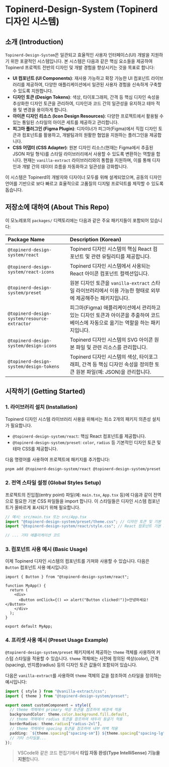 # Topinerd-Design-System (Topinerd 디자인 시스템)

## 소개 (Introduction)

`Topinerd-Design-System`은 일관되고 효율적인 사용자 인터페이스(UI) 개발을 지원하기 위한 포괄적인 시스템입니다. 본 시스템은 다음과 같은 핵심 요소들을 제공하여 Topinerd 프로젝트 전반의 디자인 및 개발 경험을 향상시키는 것을 목표로 합니다:

- **UI 컴포넌트 (UI Components)**: 재사용 가능하고 확장 가능한 UI 컴포넌트 라이브러리를 제공하여, 다양한 애플리케이션에서 일관된 사용자 경험을 신속하게 구축할 수 있도록 지원합니다.
- **디자인 토큰 (Design Tokens)**: 색상, 타이포그래피, 간격 등 핵심 디자인 속성을 추상화한 디자인 토큰을 관리하여, 디자인과 코드 간의 일관성을 유지하고 테마 적용 및 변경을 용이하게 합니다.
- **아이콘 디자인 리소스 (Icon Design Resources)**: 다양한 프로젝트에서 활용될 수 있는 통일된 스타일의 아이콘 세트를 제공하고 관리합니다.
- **피그마 플러그인 (Figma Plugin)**: 디자이너가 피그마(Figma)에서 직접 디자인 토큰과 컴포넌트를 활용하고, 개발팀과의 원활한 협업을 지원하는 플러그인을 제공합니다.
- **CSS 어댑터 (CSS Adapter)**: 원본 디자인 리소스(현재는 Figma에서 추출된 JSON 파일 형식)를 스타일 라이브러리에서 사용할 수 있도록 변환하는 역할을 합니다. 현재는 `vanilla-extract` 라이브러리와의 통합을 지원하며, 이를 통해 디자인과 개발 간의 데이터 흐름을 자동화하고 일관성을 강화합니다.

이 시스템은 Topinerd의 개발자와 디자이너 모두를 위해 설계되었으며, 공동의 디자인 언어를 기반으로 보다 빠르고 효율적으로 고품질의 디지털 프로덕트를 제작할 수 있도록 돕습니다.

## 저장소에 대하여 (About This Repo)

이 모노레포의 `packages/` 디렉토리에는 다음과 같은 주요 패키지들이 포함되어 있습니다:

| Package Name                                 | Description (Korean)                                                                                                                |
| :------------------------------------------- | :---------------------------------------------------------------------------------------------------------------------------------- |
| `@topinerd-design-system/react`              | Topinerd 디자인 시스템의 핵심 React 컴포넌트 및 관련 유틸리티를 제공합니다.                                                         |
| `@topinerd-design-system/react-icons`        | Topinerd 디자인 시스템에서 사용되는 React 아이콘 컴포넌트 컬렉션입니다.                                                             |
| `@topinerd-design-system/preset`             | 원본 디자인 토큰을 `vanilla-extract` 스타일 라이브러리에서 이용 가능한 형태로 외부에 제공해주는 패키지입니다.                       |
| `@topinerd-design-system/resource-extractor` | 피그마(Figma) 애플리케이션에서 관리하고 있는 디자인 토큰과 아이콘을 추출하여 코드베이스에 자동으로 옮기는 역할을 하는 패키지입니다. |
| `@topinerd-design-system/design-icons`       | Topinerd 디자인 시스템의 SVG 아이콘 원본 파일 및 관련 리소스를 관리합니다.                                                          |
| `@topinerd-design-system/design-tokens`      | Topinerd 디자인 시스템의 색상, 타이포그래피, 간격 등 핵심 디자인 속성을 정의한 토큰 원본 파일(예: JSON)을 관리합니다.               |

## 시작하기 (Getting Started)

### 1. 라이브러리 설치 (Installation)

Topinerd 디자인 시스템 라이브러리 사용을 위해서는 최소 2개의 패키지 의존성 설치가 필요합니다.

- `@topinerd-design-system/react`: 핵심 React 컴포넌트를 제공합니다.
- `@topinerd-design-system/preset`: `color`, `radius` 등 기본적인 디자인 토큰 및 테마 CSS를 제공합니다.

다음 명령어를 사용하여 프로젝트에 패키지를 추가합니다:

```bash
pnpm add @topinerd-design-system/react @topinerd-design-system/preset
```

### 2. 전역 스타일 설정 (Global Styles Setup)

프로젝트의 진입점(entry point) 파일(예: `main.tsx`, `App.tsx` 등)에 다음과 같이 전역으로 필요한 기본 CSS 파일들을 import 합니다. 이 스타일들은 디자인 시스템 컴포넌트가 올바르게 표시되기 위해 필요합니다.

```typescript
// 예시: src/main.tsx 또는 src/App.tsx
import "@topinerd-design-system/preset/theme.css"; // 디자인 토큰 및 기본 테마 스타일
import "@topinerd-design-system/react/style.css"; // React 컴포넌트 기본 스타일

// ... 기타 애플리케이션 코드
```

### 3. 컴포넌트 사용 예시 (Basic Usage)

이제 Topinerd 디자인 시스템의 컴포넌트를 가져와 사용할 수 있습니다. 다음은 `Button` 컴포넌트 사용 예시입니다:

```tsx
import { Button } from "@topinerd-design-system/react";

function MyApp() {
  return (
    <div>
      <Button onClick={() => alert("Button clicked!")}>안녕하세요!</Button>
    </div>
  );
}

export default MyApp;
```

### 4. 프리셋 사용 예시 (Preset Usage Example)

`@topinerd-design-system/preset` 패키지에서 제공하는 `theme` 객체를 사용하여 커스텀 스타일을 적용할 수 있습니다. `theme` 객체에는 사전에 정의된 색상(color), 간격(spacing), 반지름(radius) 등의 디자인 토큰 값들이 포함되어 있습니다.

다음은 `vanilla-extract`를 사용하여 `theme` 객체의 값을 참조하여 스타일을 정의하는 예시입니다:

```typescript
import { style } from "@vanilla-extract/css";
import { theme } from "@topinerd-design-system/preset";

export const customComponent = style({
  // theme 객체에서 primary 색상 토큰을 참조하여 배경색 적용
  backgroundColor: theme.color.background.fill.default,
  // theme 객체에서 radius 토큰을 참조하여 테두리 둥글기 적용
  borderRadius: theme.radius["radius-2xl"],
  // theme 객체에서 spacing 토큰을 참조하여 내부 여백 적용
  padding: `${theme.spacing["spacing-sm"]} ${theme.spacing["spacing-lg"]}`,
  // 기타 스타일들...
});
```

> VSCode와 같은 코드 편집기에서 **타입 자동 완성(Type IntelliSense) 기능을 지원**합니다.

